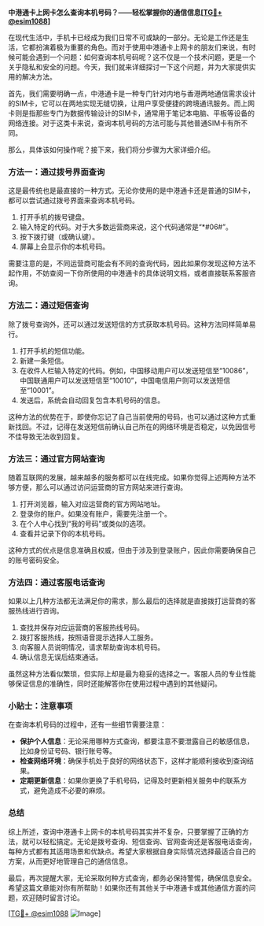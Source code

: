 **中港通卡上网卡怎么查询本机号码？——轻松掌握你的通信信息[[TG💪+ @esim1088](https://t.me/s/esim1088)]**

在现代生活中，手机卡已经成为我们日常不可或缺的一部分。无论是工作还是生活，它都扮演着极为重要的角色。而对于使用中港通卡上网卡的朋友们来说，有时候可能会遇到一个问题：如何查询本机号码呢？这不仅是一个技术问题，更是一个关乎隐私和安全的问题。今天，我们就来详细探讨一下这个问题，并为大家提供实用的解决方法。

首先，我们需要明确一点，中港通卡是一种专门针对内地与香港两地通信需求设计的SIM卡，它可以在两地实现无缝切换，让用户享受便捷的跨境通讯服务。而上网卡则是指那些专门为数据传输设计的SIM卡，通常用于笔记本电脑、平板等设备的网络连接。对于这类卡来说，查询本机号码的方法可能与其他普通SIM卡有所不同。

那么，具体该如何操作呢？接下来，我们将分步骤为大家详细介绍。

### 方法一：通过拨号界面查询

这是最传统也是最直接的一种方式。无论你使用的是中港通卡还是普通的SIM卡，都可以尝试通过拨号界面来查询本机号码。

1. 打开手机的拨号键盘。
2. 输入特定的代码。对于大多数运营商来说，这个代码通常是“*#06#”。
3. 按下拨打键（或确认键）。
4. 屏幕上会显示你的本机号码。

需要注意的是，不同运营商可能会有不同的查询代码，因此如果你发现这种方法不起作用，不妨查阅一下你所使用的中港通卡的具体说明文档，或者直接联系客服咨询。

### 方法二：通过短信查询

除了拨号查询外，还可以通过发送短信的方式获取本机号码。这种方法同样简单易行。

1. 打开手机的短信功能。
2. 新建一条短信。
3. 在收件人栏输入特定的代码。例如，中国移动用户可以发送短信至“10086”，中国联通用户可以发送短信至“10010”，中国电信用户则可以发送短信至“10001”。
4. 发送后，系统会自动回复包含本机号码的信息。

这种方法的优势在于，即使你忘记了自己当前使用的号码，也可以通过这种方式重新找回。不过，记得在发送短信前确认自己所在的网络环境是否稳定，以免因信号不佳导致无法收到回复。

### 方法三：通过官方网站查询

随着互联网的发展，越来越多的服务都可以在线完成。如果你觉得上述两种方法不够方便，那么可以通过访问运营商的官方网站来进行查询。

1. 打开浏览器，输入对应运营商的官方网站地址。
2. 登录你的账户。如果没有账户，需要先注册一个。
3. 在个人中心找到“我的号码”或类似的选项。
4. 查看并记录下你的本机号码。

这种方式的优点是信息准确且权威，但由于涉及到登录账户，因此你需要确保自己的账号密码安全。

### 方法四：通过客服电话查询

如果以上几种方法都无法满足你的需求，那么最后的选择就是直接拨打运营商的客服热线进行咨询。

1. 查找并保存对应运营商的客服热线号码。
2. 拨打客服热线，按照语音提示选择人工服务。
3. 向客服人员说明情况，请求帮助查询本机号码。
4. 确认信息无误后结束通话。

虽然这种方法看似繁琐，但实际上却是最为稳妥的选择之一。客服人员的专业性能够保证信息的准确性，同时还能解答你在使用过程中遇到的其他疑问。

### 小贴士：注意事项

在查询本机号码的过程中，还有一些细节需要注意：

- **保护个人信息**：无论采用哪种方式查询，都要注意不要泄露自己的敏感信息，比如身份证号码、银行账号等。
- **检查网络环境**：确保手机处于良好的网络状态下，这样才能顺利接收到查询结果。
- **定期更新信息**：如果你更换了手机号码，记得及时更新相关服务中的联系方式，避免造成不必要的麻烦。

### 总结

综上所述，查询中港通卡上网卡的本机号码其实并不复杂，只要掌握了正确的方法，就可以轻松搞定。无论是拨号查询、短信查询、官网查询还是客服电话查询，每种方式都有其适用场景和优缺点。希望大家根据自身实际情况选择最适合自己的方案，从而更好地管理自己的通信信息。

最后，再次提醒大家，无论采取何种方式查询，都务必保持警惕，确保信息安全。希望这篇文章能对你有所帮助！如果你还有其他关于中港通卡或其他通信方面的问题，欢迎随时留言讨论。

[[TG💪+ @esim1088](https://t.me/s/esim1088) ![Image](https://i.postimg.cc/4NQfJmqS/Snipaste-2025-05-13-00-14-12.png)]